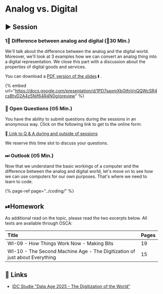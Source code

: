 # Analog vs. Digital

## ▶ Session

### 1⃣ Difference between analog and digital \(⏲30 Min.\)

We'll talk about the difference between the analog and the digital world. Moreover, we'll look at 3 examples how we can convert an analog thing into a digital representation. We close this part with a discussion about the properties of digital goods and services.

You can download a [PDF version of the slides](https://docs.google.com/presentation/d/1PD7saxmXbGtfoVnQQWcSR4csBtvD2A4z5Nif64R4N0g/export?format=pdf)⬇.

{% embed url="https://docs.google.com/presentation/d/1PD7saxmXbGtfoVnQQWcSR4csBtvD2A4z5Nif64R4N0g/preview" %}

### 🔁 Open Questions \(⏲5 Min.\)

You have the ability to submit questions during the sessions in an anonymous way. Click on the following link to get to the online form:

🔗[ Link to Q & A during and outside of sessions](https://www.menti.com/7cf611ab)

We reserve this time slot to discuss your questions.

### ⏭ Outlook \(⏲5 Min.\)

Now that we understand the basic workings of a computer and the difference between the analog and digital world, let's move on to see how we can use computers for our own purposes. That's where we need to learn to code.

{% page-ref page="../coding/" %}

## ⏯Homework <a id="homework"></a>

As additional read on the topic, please read the two excerpts below. All texts are available through OSCA:

| Title | Pages |
| :--- | :--- |
| WI-09 - How Things Work Now - Making Bits | 19 |
| WI-10 - The Second Machine Age - The Digitization of just about Everything | 15 |

## 🔗 Links

* [IDC Studie "Data Age 2025 - The Digitization of the World"](https://www.seagate.com/files/www-content/our-story/trends/files/idc-seagate-dataage-whitepaper.pdf)



